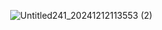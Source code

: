              ![Untitled241_20241212113553 (2)](https://github.com/user-attachments/assets/dcc71788-ea16-44a7-9d40-3c4af54fc0c1)


<!---!
mulloily/mulloily is a ✨ special ✨ repository because its `README.md` (this file) appears on your GitHub profile.
You can click the Preview link to take a look at your changes.
--->
